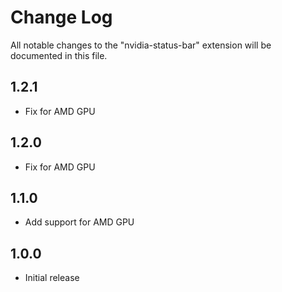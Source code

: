# Change Log
All notable changes to the "nvidia-status-bar" extension will be documented in this file.

## 1.2.1
- Fix for AMD GPU

## 1.2.0
- Fix for AMD GPU

## 1.1.0

- Add support for AMD GPU

## 1.0.0

- Initial release
